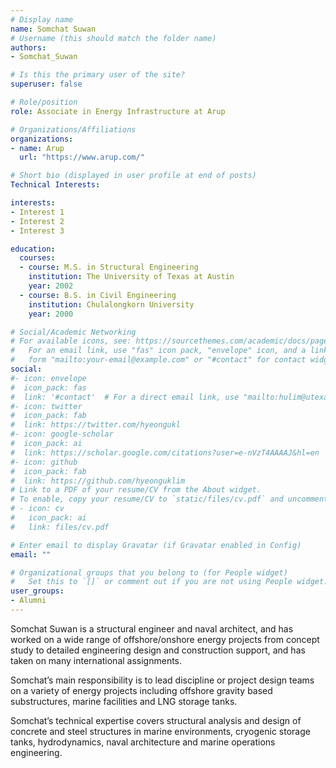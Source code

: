 ```yaml
---
# Display name
name: Somchat Suwan
# Username (this should match the folder name)
authors:
- Somchat_Suwan

# Is this the primary user of the site?
superuser: false

# Role/position
role: Associate in Energy Infrastructure at Arup

# Organizations/Affiliations
organizations:
- name: Arup
  url: "https://www.arup.com/"

# Short bio (displayed in user profile at end of posts)
Technical Interests: 

interests:
- Interest 1
- Interest 2
- Interest 3

education:
  courses:
  - course: M.S. in Structural Engineering
    institution: The University of Texas at Austin
    year: 2002
  - course: B.S. in Civil Engineering
    institution: Chulalongkorn University
    year: 2000

# Social/Academic Networking
# For available icons, see: https://sourcethemes.com/academic/docs/page-builder/#icons
#   For an email link, use "fas" icon pack, "envelope" icon, and a link in the
#   form "mailto:your-email@example.com" or "#contact" for contact widget.
social:
#- icon: envelope
#  icon_pack: fas
#  link: '#contact'  # For a direct email link, use "mailto:hulim@utexas.edu".
#- icon: twitter
#  icon_pack: fab
#  link: https://twitter.com/hyeongukl
#- icon: google-scholar
#  icon_pack: ai
#  link: https://scholar.google.com/citations?user=e-nVzT4AAAAJ&hl=en
#- icon: github
#  icon_pack: fab
#  link: https://github.com/hyeonguklim
# Link to a PDF of your resume/CV from the About widget.
# To enable, copy your resume/CV to `static/files/cv.pdf` and uncomment the lines below.
# - icon: cv
#   icon_pack: ai
#   link: files/cv.pdf

# Enter email to display Gravatar (if Gravatar enabled in Config)
email: ""

# Organizational groups that you belong to (for People widget)
#   Set this to `[]` or comment out if you are not using People widget.
user_groups:
- Alumni
---
```

Somchat Suwan is a structural engineer and naval architect, and has worked on a wide range of offshore/onshore energy projects from concept study to detailed engineering design and construction support, and has taken on many international assignments.

Somchat’s main responsibility is to lead discipline or project design teams on a variety of energy projects including offshore gravity based substructures, marine facilities and LNG storage tanks.

Somchat’s technical expertise covers structural analysis and design of concrete and steel structures in marine environments, cryogenic storage tanks, hydrodynamics, naval architecture and marine operations engineering.